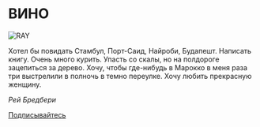 # ВИНО 

![RAY](https://pp.userapi.com/c616916/v616916818/90b4/UqGEkN38eL4.jpg)

Хотел бы повидать Стамбул, Порт-Саид, Найроби, Будапешт. Написать книгу. Очень много курить. Упасть со скалы, но на полдороге зацепиться за дерево. Хочу, чтобы где-нибудь в Марокко в меня раза три выстрелили в полночь в темно переулке. Хочу любить прекрасную женщину.

*Рей Бредбери*

[Подписывайтесь](https://vk.com/eudoxie_pnmv "Дуня")
